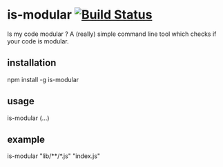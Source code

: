 # is-modular [![Build Status](https://travis-ci.org/MD4/is-modular.svg?branch=master)](https://travis-ci.org/MD4/is-modular)

Is my code modular ?
A (really) simple command line tool which checks if your code is modular.

## installation

npm install -g is-modular

## usage

is-modular <pattern>(...)

## example

is-modular "lib/**/*.js" "index.js"